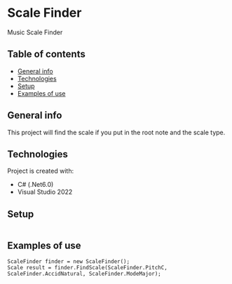 # Scale Finder
 Music Scale Finder

## Table of contents
* [General info](#general-info)
* [Technologies](#technologies)
* [Setup](#setup)
* [Examples of use](#Examples-of-use)

## General info
This project will find the scale if you put in the root note and the scale type.
	
## Technologies
Project is created with:
* C# (.Net6.0) 
* Visual Studio 2022
	
## Setup

```
```

## Examples of use
```
ScaleFinder finder = new ScaleFinder();
Scale result = finder.FindScale(ScaleFinder.PitchC, ScaleFinder.AccidNatural, ScaleFinder.ModeMajor);
```
